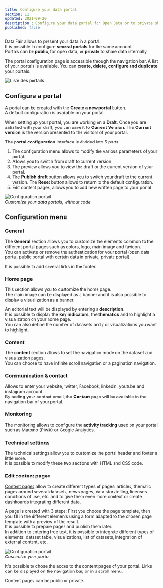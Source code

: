 ```yaml
---
title: Configure your data portal
section: 11
updated: 2021-09-20
description : Configure your data portal for Open Data or to private share.
published: false
---
```


Data Fair allows to present your data in a portal.  
It is possible to configure **several portals** for the same account.  
Portals can be **public**, for open data, or **private** to share data internally.  

The portal configuration page is accessible through the navigation bar. A list of your portals is available.
You can **create, delete, configure and duplicate** your portals.

![Liste des portails](./images/user-guide-backoffice/portal-list.jpg)

## Configure a portal

A portal can be created with the **Create a new portal** button.  
A default configuration is available on your portal.

When setting up your portal, you are working on a **Draft**. Once you are satisfied with your draft, you can save it to **Current Version**.
The **Current version** is the version presented to the visitors of your portal.

The **portal configuration** interface is divided into 5 parts:

1. The configuration menu allows to modify the various parameters of your portal.
2. Allows you to switch from draft to current version
3. The preview allows you to view the draft or the current version of your portal.
4. The **Publish draft** button allows you to switch your draft to the current version. The **Reset** button allows to return to the default configuration.
5. Edit content pages, allows you to add new written page to your portal

![Configuration portail](./images/user-guide-backoffice/portal-config.jpg)  
*Customize your data portals, without code*

## Configuration menu
### General

The **General** section allows you to customize the elements common to the different portal pages such as colors, logo, main image and favicon.  
You can activate or remove the authentication for your portal (open data portal, public portal with certain data in private, private portal).  

It is possible to add several links in the footer.

### Home page
This section allows you to customize the home page.  
The main image can be displayed as a banner and it is also possible to display a visualization as a banner.  

An editorial text will be displayed by entering a **description**.  
It is possible to display the **key indicators**, the **thematics** and to highlight a visualization on your home page.  
You can also define the number of datasets and / or visualizations you want to highlight.  

### Content
The **content** section allows to set the navigation mode on the dataset and visualization pages.  
You can choose to have infinite scroll navigation or a pagination navigation.

### Communication & contact
Allows to enter your website, twitter, Facebook, linkedin, youtube and instagram account.  
By adding your contact email, the **Contact** page will be available in the navigation bar of your portal.

### Monitoring
The monitoring allows to configure the **activity tracking** used on your portal such as Matomo (Piwik) or Google Analytics.

### Technical settings
The technical settings allow you to customize the portal header and footer a little more.  
It is possible to modify these two sections with HTML and CSS code.

### Edit content pages

[Content pages](./user-guide-backoffice/content) allow to create different types of pages: articles, thematic pages around several datasets, news pages, data storytelling, licenses, conditions of use, etc. and to give them even more context or create dashboards integrating different data.

A page is created with 3 steps: First you choose the page template, then you fill in the different elements using a form adapted to the chosen page template with a preview of the result.  
It is possible to prepare pages and publish them later.  
In addition to entering free text, it is possible to integrate different types of elements: dataset table, visualizations, list of datasets, integration of external content, etc.  

![Configuration portail](./images/user-guide-backoffice/portal-contenu.jpg)  
*Customize your portal*

It's possible to chose the acces to the content pages of your portal. Links can be displayed on the navigation bar, or in a scroll menu.  

Content pages can be public or private.
